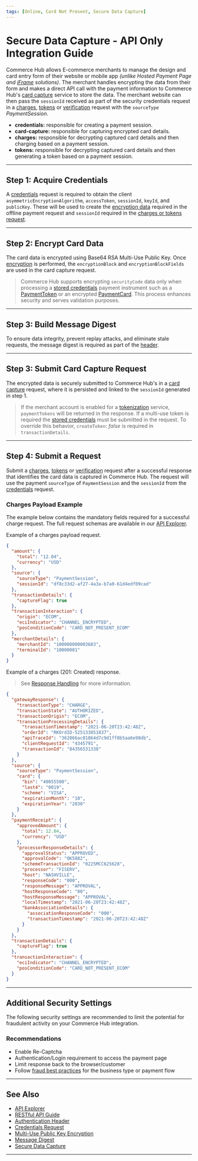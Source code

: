 ```yaml
---
tags: [Online, Card Not Present, Secure Data Capture]
---
```


# Secure Data Capture - API Only Integration Guide

Commerce Hub allows E-commerce merchants to manage the design and card entry form of their website or mobile app _(unlike Hosted Payment Page and [iFrame](?path=docs/Online-Mobile-Digital/Secure-Data-Capture/iFrame-JS/iFrame-JS.md) solutions)_. The merchant handles encrypting the data from their form and makes a direct API call with the payment information to Commerce Hub's [card capture](?path=docs/Online-Mobile-Digital/Secure-Data-Capture/API/Card-Capture.md) service to store the data. The merchant website can then pass the `sessionId` received as part of the security credentials request in a [charges](?path=docs/Resources/API-Documents/Payments/Charges.md), [tokens](?path=docs/Resources/API-Documents/Payments_VAS/Payment-Token.md) or [verification](?path=docs/Resources/API-Documents/Payments_VAS/Verification.md) request with the `sourceType` _PaymentSession_.

- **credentials:** responsible for creating a payment session.
- **card-capture:** responsible for capturing encrypted card details.
- **charges:** responsible for decrypting captured card details and then charging based on a payment session.
- **tokens:** responsible for decrypting captured card details and then generating a token based on a payment session.

---

## Step 1: Acquire Credentials

A [credentials](?path=docs/Resources/API-Documents/Security/Credentials.md) request is required to obtain the client `asymmetricEncryptionAlgorithm`, `accessToken`, `sessionId`, `keyId`, and `publicKey`. These will be used to create the [encryption data](#step-2-encryption) required in the offline payment request and `sessionId` required in the [charges or tokens request](#step-4-submit-request).

---

## Step 2: Encrypt Card Data

The card data is encrypted using Base64 RSA Multi-Use Public Key. Once [encryption](?path=docs/Resources/Guides/Multi-Use-Public-Key/Multi-Use-Public-Key-Encryption.md) is performed, the `encryptionBlock` and `encryptionBlockFields` are used in the card capture request.

<!-- theme: info -->
> Commerce Hub supports encrypting `securityCode` data only when processing a [stored credentials](?path=docs/Resources/Guides/Stored-Credentials.md) payment instrument such as a [PaymentToken](?path=docs/Resources/API-Documents/Payments_VAS/Payment-Token.md) or an encrypted [PaymentCard](?path=docs/Resources/Guides/Payment-Sources/Payment-Card.md). This process enhances security and serves validation purposes.

---

## Step 3: Build Message Digest

To ensure data integrity, prevent replay attacks, and eliminate stale requests, the message digest is required as part of the [header](?path=docs/Resources/API-Documents/Message-Digest.md).

---

## Step 3: Submit Card Capture Request

The encrypted data is securely submitted to Commerce Hub's in a [card capture](?path=docs/Online-Mobile-Digital/Secure-Data-Capture/API/Card-Capture.md) request, where it is persisted and linked to the `sessionId` generated in step 1.

<!-- theme: warning -->
> If the merchant account is enabled for a [tokenization](?path=docs/Resources/API-Documents/Payments_VAS/Payment-Token.md) service, `paymentTokens` will be returned in the response. If a multi-use token is required the [stored credentials](?path=docs/Resources/Guides/Stored-Credentials.md) must be submitted in the request. To override this behavior, `createToken`: _false_ is required in `transactionDetails`.

---

## Step 4: Submit a Request

Submit a [charges](?path=docs/Resources/API-Documents/Payments/Charges.md), [tokens](?path=docs/Resources/API-Documents/Payments_VAS/Payment-Token.md) or [verification](?path=docs/Resources/API-Documents/Payments_VAS/Verification.md) request after a successful response that identifies the card data is captured in Commerce Hub. The request will use the payment `sourceType` of `PaymentSession` and the `sessionId` from the [credentials](#step-1-authentication) request.

### Charges Payload Example

The example below contains the mandatory fields required for a successful charge request. The full request schemas are available in our [API Explorer](../api/?type=post&path=/payments/v1/charges).

<!--
type: tab
titles: Request, Response
-->

Example of a charges payload request.

```json
{
  "amount": {
    "total": "12.04",
    "currency": "USD"
  },
  "source": {
    "sourceType": "PaymentSession",
    "sessionId": "df8c33d2-af27-4a3a-b7a0-61d4edf09cad"
  },
  "transactionDetails": {
    "captureFlag": true
  },
  "transactionInteraction": {
    "origin": "ECOM",
    "eciIndicator": "CHANNEL_ENCRYPTED",
    "posConditionCode": "CARD_NOT_PRESENT_ECOM"
  },
  "merchantDetails": {
    "merchantId": "100008000003683",
    "terminalId": "10000001"
  }
}
```

<!--
type: tab
-->

Example of a charges (201: Created) response.

<!-- theme: info -->
> See [Response Handling](?path=docs/Resources/Guides/Response-Codes/Response-Handling.md) for more information.

```json
{
  "gatewayResponse": {
    "transactionType": "CHARGE",
    "transactionState": "AUTHORIZED",
    "transactionOrigin": "ECOM",
    "transactionProcessingDetails": {
      "transactionTimestamp": "2021-06-20T23:42:48Z",
      "orderId": "RKOrdID-525133851837",
      "apiTraceId": "362866ac81864d7c9d1ff8b5aa6e98db",
      "clientRequestId": "4345791",
      "transactionId": "84356531338"
    }
  },
  "source": {
    "sourceType": "PaymentSession",
    "card": {
      "bin": "40055500",
      "last4": "0019",
      "scheme": "VISA",
      "expirationMonth": "10",
      "expirationYear": "2030"
    }
  },
  "paymentReceipt": {
    "approvedAmount": {
      "total": 12.04,
      "currency": "USD"
    },
    "processorResponseDetails": {
      "approvalStatus": "APPROVED",
      "approvalCode": "OK5882",
      "schemeTransactionId": "0225MCC625628",
      "processor": "FISERV",
      "host": "NASHVILLE",
      "responseCode": "000",
      "responseMessage": "APPROVAL",
      "hostResponseCode": "00",
      "hostResponseMessage": "APPROVAL",
      "localTimestamp": "2021-06-20T23:42:48Z",
      "bankAssociationDetails": {
        "associationResponseCode": "000",
        "transactionTimestamp": "2021-06-20T23:42:48Z"
      }
    }
  },
  "transactionDetails": {
    "captureFlag": true
  },
  "transactionInteraction": {
    "eciIndicator": "CHANNEL_ENCRYPTED",
    "posConditionCode": "CARD_NOT_PRESENT_ECOM"
  }
}
```

<!-- type: tab-end -->

---

## Additional Security Settings

The following security settings are recommended to limit the potential for fraudulent activity on your Commerce Hub integration.

### Recommendations

- Enable Re-Captcha
- Authentication/Login requirement to access the payment page
- Limit response back to the browser/customer
- Follow [fraud best practices](?path=docs/Resources/Guides/Fraud/Fraud-Settings.md) for the business type or payment flow

---

## See Also

- [API Explorer](../api/?type=post&path=/payments-vas/v1/card-capture)
- [RESTful API Guide](?path=docs/Resources/API-Documents/Use-Our-APIs.md)
- [Authentication Header](?path=docs/Resources/API-Documents/Authentication-Header.md)
- [Credentials Request](?path=docs/Resources/API-Documents/Security/Credentials.md)
- [Multi-Use Public Key Encryption](?path=docs/Resources/Guides/Multi-Use-Public-Key/Multi-Use-Public-Key-Encryption.md)
- [Message Digest](?path=docs/Resources/API-Documents/Message-Digest.md)
- [Secure Data Capture](?path=docs/Online-Mobile-Digital/Secure-Data-Capture/Secure-Data-Capture.md)

---
